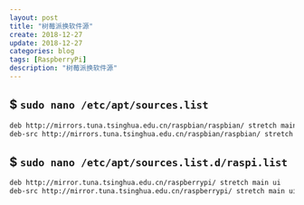 ```yaml
---
layout: post
title: "树莓派换软件源"
create: 2018-12-27
update: 2018-12-27
categories: blog
tags: [RaspberryPi]
description: "树莓派换软件源"
---
```


## $ `sudo nano /etc/apt/sources.list`

```txt
deb http://mirrors.tuna.tsinghua.edu.cn/raspbian/raspbian/ stretch main contrib non-free rpi
deb-src http://mirrors.tuna.tsinghua.edu.cn/raspbian/raspbian/ stretch main contrib non-free rpi
```

## $ `sudo nano /etc/apt/sources.list.d/raspi.list`

```txt
deb http://mirror.tuna.tsinghua.edu.cn/raspberrypi/ stretch main ui
deb-src http://mirror.tuna.tsinghua.edu.cn/raspberrypi/ stretch main ui
```
